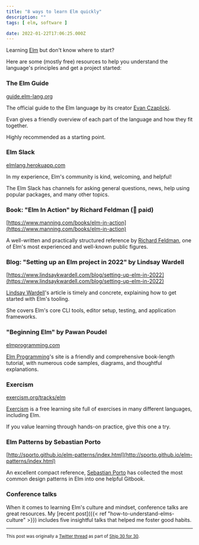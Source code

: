 ```yaml
---
title: "8 ways to learn Elm quickly"
description: ""
tags: [ elm, software ]

date: 2022-01-22T17:06:25.000Z
---
```


Learning [Elm](https://twitter.com/elmlang) but don't know where to start?

Here are some (mostly free) resources to help you understand the language's principles and get a project started:

### The Elm Guide

[guide.elm-lang.org](https://guide.elm-lang.org)

The official guide to the Elm language by its creator [Evan Czaplicki](https://twitter.com/evancz).

Evan gives a friendly overview of each part of the language and how they fit together.

Highly recommended as a starting point.

### Elm Slack

[elmlang.herokuapp.com](https://elmlang.herokuapp.com/)

In my experience, Elm's community is kind, welcoming, and helpful!

The Elm Slack has channels for asking general questions, news, help using popular packages, and many other topics.

### Book: "Elm In Action" by Richard Feldman (💸 paid)

[https://www.manning.com/books/elm-in-action](https://www.manning.com/books/elm-in-action)

A well-written and practically structured reference by [Richard Feldman](https://twitter.com/rtfeldman), one of Elm's most experienced and well-known public figures.

### Blog: "Setting up an Elm project in 2022" by Lindsay Wardell

[https://www.lindsaykwardell.com/blog/setting-up-elm-in-2022](https://www.lindsaykwardell.com/blog/setting-up-elm-in-2022)

[Lindsay Wardell](https://twitter.com/lindsaykwardell)'s article is timely and concrete, explaining how to get started with Elm's tooling.

She covers Elm's core CLI tools, editor setup, testing, and application frameworks.

### "Beginning Elm" by Pawan Poudel

[elmprogramming.com](https://elmprogramming.com/)

[Elm Programming](https://twitter.com/elm_programming)'s site is a friendly and comprehensive book-length tutorial, with numerous code samples, diagrams, and thoughtful explanations.

### Exercism

[exercism.org/tracks/elm](https://exercism.org/tracks/elm)

[Exercism](https://twitter.com/exercism_io) is a free learning site full of exercises in many different languages, including Elm.

If you value learning through hands-on practice, give this one a try.

### Elm Patterns by Sebastian Porto

[http://sporto.github.io/elm-patterns/index.html](http://sporto.github.io/elm-patterns/index.html)

An excellent compact reference, [Sebastian Porto](https://twitter.com/sebasporto) has collected the most common design patterns in Elm into one helpful Gitbook.

### Conference talks

When it comes to learning Elm's culture and mindset, conference talks are great resources. My [recent post]({{< ref "how-to-understand-elms-culture" >}}) includes five insightful talks that helped me foster good habits.

---

<small>This post was originally a [Twitter thread](https://twitter.com/DuncanMalashock/status/1484935495599767553) as part of [Ship 30 for 30](https://www.ship30for30.com/).</small>
